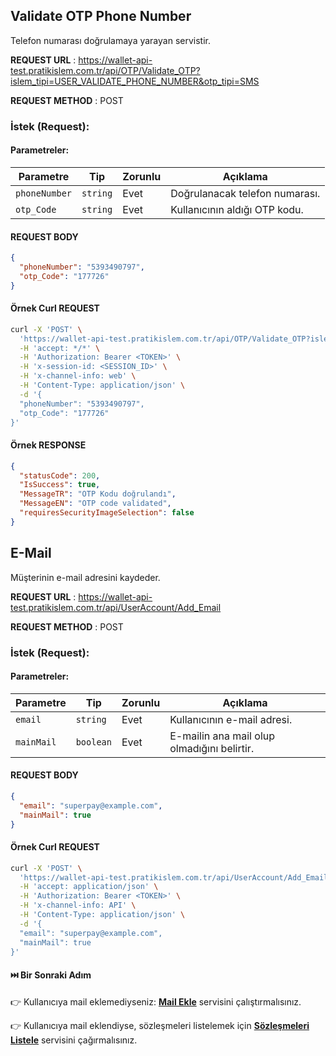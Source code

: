 ## Validate OTP Phone Number

Telefon numarası doğrulamaya yarayan servistir.

**REQUEST URL** : https://wallet-api-test.pratikislem.com.tr/api/OTP/Validate_OTP?islem_tipi=USER_VALIDATE_PHONE_NUMBER&otp_tipi=SMS

**REQUEST METHOD** : POST

### İstek (Request):

#### Parametreler:

| Parametre  | Tip      | Zorunlu | Açıklama                                  |
|------------|---------|---------|---------------------------------|
| `phoneNumber`    | `string` | Evet    | Doğrulanacak telefon numarası. |
| `otp_Code` | `string` | Evet    | Kullanıcının aldığı OTP kodu. |

#### REQUEST BODY

```json
{
  "phoneNumber": "5393490797",
  "otp_Code": "177726"
}
```

#### Örnek Curl REQUEST

```bash
curl -X 'POST' \
  'https://wallet-api-test.pratikislem.com.tr/api/OTP/Validate_OTP?islem_tipi=USER_VALIDATE_PHONE_NUMBER&otp_tipi=SMS' \
  -H 'accept: */*' \
  -H 'Authorization: Bearer <TOKEN>' \
  -H 'x-session-id: <SESSION_ID>' \
  -H 'x-channel-info: web' \
  -H 'Content-Type: application/json' \
  -d '{
  "phoneNumber": "5393490797",
  "otp_Code": "177726"
}'
```

#### Örnek RESPONSE

```json
{
  "statusCode": 200,
  "IsSuccess": true,
  "MessageTR": "OTP Kodu doğrulandı",
  "MessageEN": "OTP code validated",
  "requiresSecurityImageSelection": false
}
```

## E-Mail

Müşterinin e-mail adresini kaydeder.

**REQUEST URL** : https://wallet-api-test.pratikislem.com.tr/api/UserAccount/Add_Email

**REQUEST METHOD** : POST

### İstek (Request):

#### Parametreler:

| Parametre      | Tip       | Zorunlu | Açıklama                                                         |
| -------------- | --------- | ------- | ---------------------------------------------------------------- |
| `email`        | `string`  | Evet    | Kullanıcının e-mail adresi. |
| `mainMail`    | `boolean` | Evet    | E-mailin ana mail olup olmadığını belirtir. |

#### REQUEST BODY

```json
{
  "email": "superpay@example.com",
  "mainMail": true
}
```

#### Örnek Curl REQUEST

```bash
curl -X 'POST' \
  'https://wallet-api-test.pratikislem.com.tr/api/UserAccount/Add_Email' \
  -H 'accept: application/json' \
  -H 'Authorization: Bearer <TOKEN>' \
  -H 'x-channel-info: API' \
  -H 'Content-Type: application/json' \
  -d '{
  "email": "superpay@example.com",
  "mainMail": true
}'
```

#### ⏭️ Bir Sonraki Adım

👉 Kullanıcıya mail eklemediyseniz: <a href="#" onclick="loadMarkdown('docs/add-email.md')"><strong>Mail Ekle</strong></a>  servisini çalıştırmalısınız.

👉 Kullanıcıya mail eklendiyse, sözleşmeleri listelemek için <a href="#" onclick="loadMarkdown('docs/get-all-contracts.md')"><strong>Sözleşmeleri Listele</strong></a> servisini çağırmalısınız.